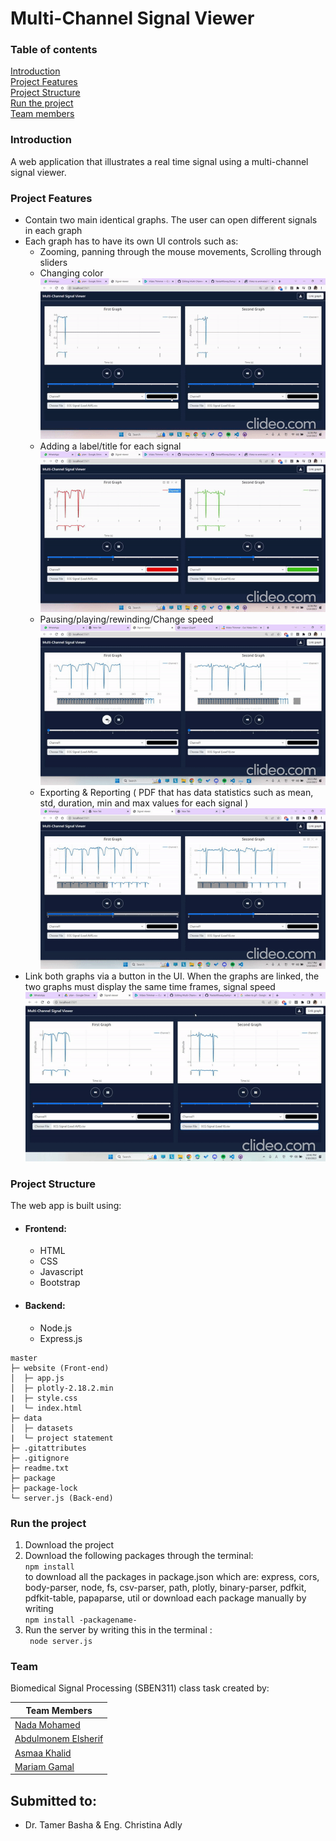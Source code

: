 <h1> Multi-Channel Signal Viewer</h1>
<h3>Table of contents</h3>
<a href="#introduction">Introduction</a><br>
<!-- <a href="#requirements">Requirements</a><br> -->
<a href="#projectfeatures">Project Features</a><br>
<a href="#projectstructure">Project Structure</a><br>
<a href="#runtheproject">Run the project</a><br>
<a href="#team">Team members</a><br>

<h3 id="introduction">Introduction</h3>
<p> A web application that illustrates a real time signal using a multi-channel signal viewer.</p>
<h3 id="projectfeatures">Project Features</h3>
    <ul>
    <li>Contain two main identical graphs. The user can open different signals in each graph</li>
    <li>Each graph has to have its own UI controls such as:
    <ul> 
    <li>Zooming, panning through the mouse movements, Scrolling through sliders</li>
    <li>Changing color</li>
    <img src="/data/gifs/colorchange.gif" alt="gif">
    <li>Adding a label/title for each signal</li>
    <img src="/data/gifs/labelchange.gif" alt="gif">
    <li>Pausing/playing/rewinding/Change speed</li>
    <img src="/data/gifs/rewind.gif" alt="gif">
    <li>Exporting & Reporting ( PDF that has data statistics such as mean, std, duration, min and max values for each signal ) </li>
    <img src="/data/gifs/statistics.gif" alt="gif">
    </ul>
    </li>
    <li>Link both graphs via a button in the UI. When the graphs are linked, the two graphs must display the same time frames, signal speed</li>
    <img src="/data/gifs/linking.gif" alt="gif">
</ul>


<h3 id="projectstructure">Project Structure</h3>
<p>The web app is built using:
<ul>
    <li><h4>Frontend: </h4>
    <ul>
    <li>HTML</li>
    <li>CSS</li>
    <li>Javascript</li>
    <li>Bootstrap</li>
    </ul>
    </li>
    <li><h4>Backend:</h4>
    <ul>
    <li>Node.js</li>
    <li>Express.js</li>
    </ul></li>
</ul>

```
master
├─ website (Front-end)
│  ├─ app.js
│  ├─ plotly-2.18.2.min
|  ├─ style.css
|  └─ index.html
├─ data 
│  ├─ datasets
|  └─ project statement
├─ .gitattributes
├─ .gitignore
├─ readme.txt
├─ package
├─ package-lock
└─ server.js (Back-end)
```

<h3 id="runtheproject">Run the project</h3>
<ol>
<li>Download the project</li> 
<li>Download the following packages through the terminal:
<br><code>npm install</code> <br>
to download all the packages in package.json which are: express, cors, body-parser, node, fs, csv-parser, path, plotly, binary-parser, pdfkit, pdfkit-table, papaparse, util
or download each package manually by writing <br>
<code>npm install -packagename-</code>  
</li>
<li>Run the server by writing this in the terminal : 
<br><code> node server.js </code></li>
</ol>

<h3 id="team">Team</h3>
<p>Biomedical Signal Processing (SBEN311) class task created by:</p>
<table>
  <thead>
    <tr>
      <th>Team Members</th>
    </tr>
  </thead>
  <tbody>
    <tr>
      <td><a href="https://github.com/NadaAlfowey">Nada Mohamed</a></td>
    </tr>
    <tr>
      <td><a href="https://github.com/AbdulmonemElsherif">Abdulmonem Elsherif</a></td>
    </tr>
    <tr>
      <td><a href="https://github.com/asmaakhaledd">Asmaa Khalid</a></td>
    </tr>
    <tr>
      <td><a href="https://github.com/mariamgamal70">Mariam Gamal</a></td>
    </tr>
  </tbody>
</table>
<h2>Submitted to:</h2>
<ul>
<li>Dr. Tamer Basha &amp; Eng. Christina Adly</li>
</ul>
